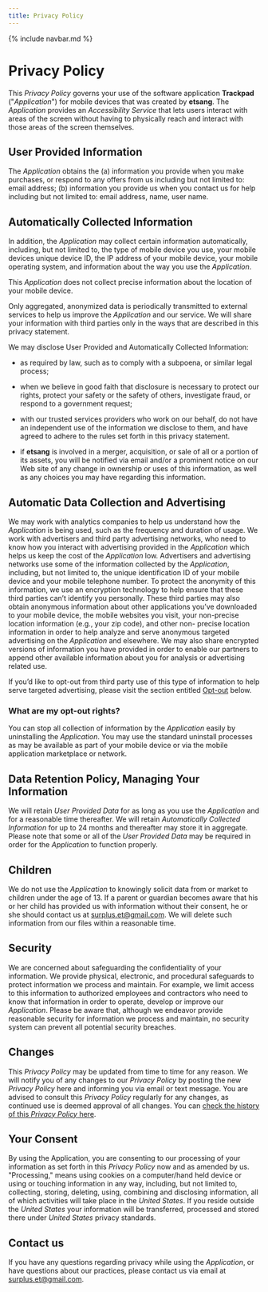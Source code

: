 ```yaml
---
title: Privacy Policy
---
```


{% include navbar.md %}

# Privacy Policy

This *Privacy Policy* governs your use of the software application **Trackpad** ("*Application*") for mobile devices that was created by **etsang**. The *Application* provides an *Accessibility Service* that lets users interact with areas of the screen without having to physically reach and interact with those areas of the screen themselves.

## User Provided Information 

The *Application* obtains the (a) information you provide when you make purchases, or respond to any offers from us including but not limited to: email address; (b) information you provide us when you contact us for help including but not limited to: email address, name, user name.

## Automatically Collected Information

In addition, the *Application* may collect certain information automatically, including, but not limited to, the type of mobile device you use, your mobile devices unique device ID, the IP address of your mobile device, your mobile operating system, and information about the way you use the *Application*. 

This *Application* does not collect precise information about the location of your mobile device. 

Only aggregated, anonymized data is periodically transmitted to external services to help us improve the *Application* and our service. We will share your information with third parties only in the ways that are described in this privacy statement.

We may disclose User Provided and Automatically Collected Information:

* as required by law, such as to comply with a subpoena, or similar legal process;

* when we believe in good faith that disclosure is necessary to protect our rights, protect your safety or the safety of others, investigate fraud, or respond to a government request;

* with our trusted services providers who work on our behalf, do not have an independent use of the information we disclose to them, and have agreed to adhere to the rules set forth in this privacy statement.

* if **etsang** is involved in a merger, acquisition, or sale of all or a portion of its assets, you will be notified via email and/or a prominent notice on our Web site of any change in ownership or uses of this information, as well as any choices you may have regarding this information.

## Automatic Data Collection and Advertising

We may work with analytics companies to help us understand how the *Application* is being used, such as the frequency and duration of usage. We work with advertisers and third party advertising networks, who need to know how you interact with advertising provided in the *Application* which helps us keep the cost of the *Application* low. Advertisers and advertising networks use some of the information collected by the *Application*, including, but not limited to, the unique identification ID of your mobile device and your mobile telephone number. To protect the anonymity of this information, we use an encryption technology to help ensure that these third parties can’t identify you personally. These third parties may also obtain anonymous information about other applications you’ve downloaded to your mobile device, the mobile websites you visit, your non-precise location information (e.g., your zip code), and other non- precise location information in order to help analyze and serve anonymous targeted advertising on the *Application* and elsewhere. We may also share encrypted versions of information you have provided in order to enable our partners to append other available information about you for analysis or advertising related use. 

If you’d like to opt-out from third party use of this type of information to help serve targeted advertising, please visit the section entitled [Opt-out](#what-are-my-opt-out-rights) below.

### What are my opt-out rights?

You can stop all collection of information by the *Application* easily by uninstalling the *Application*. You may use the standard uninstall processes as may be available as part of your mobile device or via the mobile application marketplace or network.

## Data Retention Policy, Managing Your Information

We will retain *User Provided Data* for as long as you use the *Application* and for a reasonable time thereafter. We will retain *Automatically Collected Information* for up to 24 months and thereafter may store it in aggregate. Please note that some or all of the *User Provided Data* may be required in order for the *Application* to function properly.

## Children

We do not use the *Application* to knowingly solicit data from or market to children under the age of 13. If a parent or guardian becomes aware that his or her child has provided us with information without their consent, he or she should contact us at [surplus.et@gmail.com](mailto:surplus.et@gmail.com). We will delete such information from our files within a reasonable time.

## Security

We are concerned about safeguarding the confidentiality of your information. We provide physical, electronic, and procedural safeguards to protect information we process and maintain. For example, we limit access to this information to authorized employees and contractors who need to know that information in order to operate, develop or improve our *Application*. Please be aware that, although we endeavor provide reasonable security for information we process and maintain, no security system can prevent all potential security breaches.

## Changes

This *Privacy Policy* may be updated from time to time for any reason. We will notify you of any changes to our *Privacy Policy* by posting the new *Privacy Policy* here and informing you via email or text message. You are advised to consult this *Privacy Policy* regularly for any changes, as continued use is deemed approval of all changes. You can [check the history of this *Privacy Policy* here](https://github.com/ericytsang/app.android.touchpad/commits/master/privacy_policy.md). 

## Your Consent

By using the Application, you are consenting to our processing of your information as set forth in this *Privacy Policy* now and as amended by us. "Processing," means using cookies on a computer/hand held device or using or touching information in any way, including, but not limited to, collecting, storing, deleting, using, combining and disclosing information, all of which activities will take place in the *United States*. If you reside outside the *United States* your information will be transferred, processed and stored there under *United States* privacy standards. 

## Contact us

If you have any questions regarding privacy while using the *Application*, or have questions about our practices, please contact us via email at [surplus.et@gmail.com](mailto:surplus.et@gmail.com).
